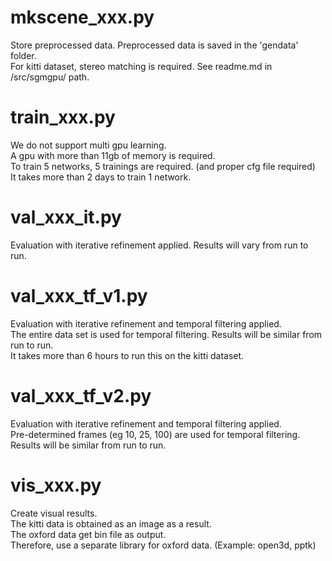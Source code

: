 # mkscene_xxx.py </br>
Store preprocessed data. Preprocessed data is saved in the 'gendata' folder. </br>
For kitti dataset, stereo matching is required. See readme.md in /src/sgmgpu/ path. </br>

# train_xxx.py </br>
We do not support multi gpu learning. </br>
A gpu with more than 11gb of memory is required. </br>
To train 5 networks, 5 trainings are required. (and proper cfg file required) </br>
It takes more than 2 days to train 1 network. </br>

# val_xxx_it.py </br>
Evaluation with iterative refinement applied. Results will vary from run to run. </br>

# val_xxx_tf_v1.py </br>
Evaluation with iterative refinement and temporal filtering applied. </br>
The entire data set is used for temporal filtering. Results will be similar from run to run. </br>
It takes more than 6 hours to run this on the kitti dataset. </br>

# val_xxx_tf_v2.py </br>
Evaluation with iterative refinement and temporal filtering applied. </br>
Pre-determined frames (eg 10, 25, 100) are used for temporal filtering. Results will be similar from run to run. </br>

# vis_xxx.py </br>
Create visual results. </br>
The kitti data is obtained as an image as a result. </br>
The oxford data get bin file as output. </br>
Therefore, use a separate library for oxford data. (Example: open3d, pptk) </br>
